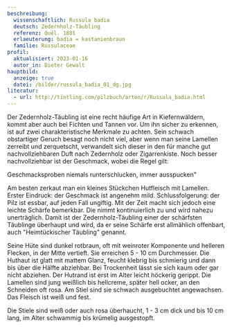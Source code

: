 ```yaml
---
beschreibung:
  wissenschaftlich: Russula badia
  deutsch: Zedernholz-Täubling
  referenz: Quél. 1881
  erlaeuterung: badia = kastanienbraun
  familie: Russulaceae
profil:
  aktualisiert: 2023-01-16
  autor_in: Dieter Gewalt
hauptbild:
  anzeige: true
  datei: /bilder/russula_badia_01_dg.jpg
literatur:
  - url: http://tintling.com/pilzbuch/arten/r/Russula_badia.html
---
```

Der Zedernholz-Täubling ist eine recht häufige Art in Kiefernwäldern, kommt aber auch bei Fichten und Tannen vor. Um ihn sicher zu erkennen, ist auf zwei charakteristische Merkmale zu achten. Sein schwach obstartiger Geruch besagt noch nicht viel, aber wenn man seine Lamellen zerreibt und zerquetscht, verwandelt sich dieser in den für manche gut nachvollziehbaren Duft nach Zedernholz oder Zigarrenkiste. Noch besser nachvollziehbar ist der Geschmack, wobei die Regel gilt:

Geschmacksproben niemals runterschlucken, immer ausspucken"

Am besten zerkaut man ein kleines Stückchen Hutfleisch mit Lamellen. Erster Eindruck: der Geschmack ist angenehm mild. Schlussfolgerung: der Pilz ist essbar, auf jeden Fall ungiftig. Mit der Zeit macht sich jedoch eine leichte Schärfe bemerkbar. Die nimmt kontinuierlich zu und wird nahezu unerträglich. Damit ist der Zedernholz-Täubling einer der schärfsten Täublinge überhaupt und wird, da er seine Schärfe erst allmählich offenbart, auch "Heimtückischer Täubling" genannt.

Seine Hüte sind dunkel rotbraun, oft mit weinroter Komponente und helleren Flecken, in der Mitte vertieft. Sie erreichen 5 - 10 cm Durchmesser. Die Huthaut ist glatt mit mattem Glanz, feucht klebrig bis schmierig und dann bis über die Hälfte abziehbar. Bei Trockenheit lässt sie sich kaum oder gar nicht abziehen. Der Hutrand ist erst im Alter leicht höckerig gerippt. Die Lamellen sind jung weißlich bis hellcreme, später hell ocker, an den Schneiden oft rosa. Am Stiel sind sie schwach ausgebuchtet angewachsen. Das Fleisch ist weiß und fest.

Die Stiele sind weiß oder auch rosa überhaucht, 1 - 3 cm dick und bis 10 cm lang, im Alter schwammig bis krümelig ausgestopft.


